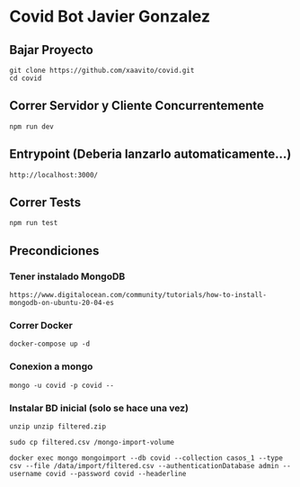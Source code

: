 # Covid Bot Javier Gonzalez

## Bajar Proyecto
```
git clone https://github.com/xaavito/covid.git
cd covid
```

## Correr Servidor y Cliente Concurrentemente
```
npm run dev
```

## Entrypoint (Deberia lanzarlo automaticamente...)
```
http://localhost:3000/
```

## Correr Tests
```
npm run test
```

## Precondiciones 

### Tener instalado MongoDB 
```
https://www.digitalocean.com/community/tutorials/how-to-install-mongodb-on-ubuntu-20-04-es
```
### Correr Docker
```
docker-compose up -d
```

### Conexion a mongo
```
mongo -u covid -p covid --
```

### Instalar BD inicial (solo se hace una vez)

```
unzip unzip filtered.zip

sudo cp filtered.csv /mongo-import-volume

docker exec mongo mongoimport --db covid --collection casos_1 --type csv --file /data/import/filtered.csv --authenticationDatabase admin --username covid --password covid --headerline
```


